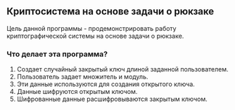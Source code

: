 ## Криптосистема на основе задачи о рюкзаке

Цель данной программы - продемонстрировать работу криптографической системы на основе задачи о рюкзаке.

### Что делает эта программа?

1. Создает случайный закрытый ключ длиной заданной пользователем.
2. Пользователь задает множитель и модуль.
3. Эти данные используются для создания открытого ключа.
4. Данные шифруются открытым ключом.
5. Шифрованные данные расшифровываются закрытым ключом.
